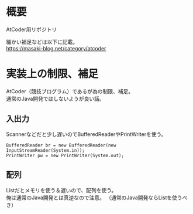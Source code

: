 # 概要

AtCoder用リポジトリ

細かい補足などは以下に記載。  
https://masaki-blog.net/category/atcoder


# 実装上の制限、補足

AtCoder（競技ブログラム）であるが為の制限、補足。  
通常のJava開発ではしないようが良い話。


## 入出力
Scannerなどだと少し遅いのでBufferedReaderやPrintWriterを使う。

```
BufferedReader br = new BufferedReader(new InputStreamReader(System.in));
PrintWriter pw = new PrintWriter(System.out);
```

## 配列
Listだとメモリを使う＆遅いので、配列を使う。  
俺は通常のJava開発とは真逆なので注意。
（通常のJava開発ならListを使うべき）





